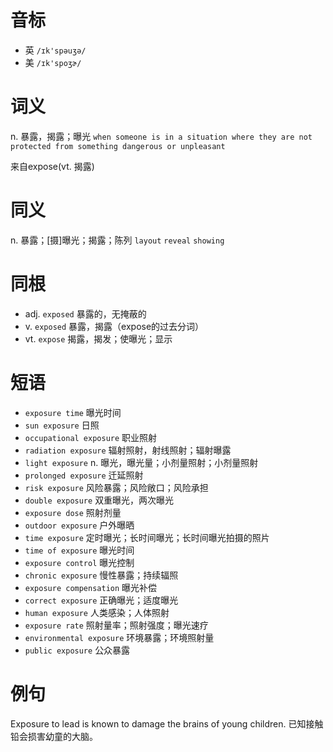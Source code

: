 # 音标

- 英 `/ɪk'spəuʒə/`
- 美 `/ɪk'spoʒɚ/`

# 词义

n. 暴露，揭露；曝光
`when someone is in a situation where they are not protected from something dangerous or unpleasant`



来自expose(vt. 揭露)

# 同义

n. 暴露；[摄]曝光；揭露；陈列
`layout` `reveal` `showing`

# 同根

- adj. `exposed` 暴露的，无掩蔽的
- v. `exposed` 暴露，揭露（expose的过去分词）
- vt. `expose` 揭露，揭发；使曝光；显示

# 短语

- `exposure time` 曝光时间
- `sun exposure` 日照
- `occupational exposure` 职业照射
- `radiation exposure` 辐射照射，射线照射；辐射曝露
- `light exposure` n. 曝光，曝光量；小剂量照射；小剂量照射
- `prolonged exposure` 迁延照射
- `risk exposure` 风险暴露；风险敞口；风险承担
- `double exposure` 双重曝光，两次曝光
- `exposure dose` 照射剂量
- `outdoor exposure` 户外曝晒
- `time exposure` 定时曝光；长时间曝光；长时间曝光拍摄的照片
- `time of exposure` 曝光时间
- `exposure control` 曝光控制
- `chronic exposure` 慢性暴露；持续辐照
- `exposure compensation` 曝光补偿
- `correct exposure` 正确曝光；适度曝光
- `human exposure` 人类感染；人体照射
- `exposure rate` 照射量率；照射强度；曝光速疗
- `environmental exposure` 环境暴露；环境照射量
- `public exposure` 公众暴露

# 例句

Exposure to lead is known to damage the brains of young children.
已知接触铅会损害幼童的大脑。


